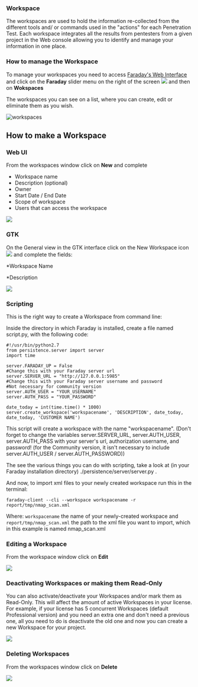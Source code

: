 ### Workspace

The workspaces are used to hold the information re-collected from the different tools and/ or commands used in the "actions" for each Penetration Test. Each workspace integrates all the results from pentesters from a given project in the Web console allowing you to identify and manage your information in one place.

### How to manage the Workspace

To manage your workspaces you need to access [Faraday's Web Interface](https://github.com/infobyte/faraday/wiki/Status-report) and click on the **Faraday** slider menu on the right of the screen ![](https://raw.github.com/wiki/infobyte/faraday/images/workspaces/workspace_menu.png)
and then on **Wokspaces**


The workspaces you can see on a list, where you can create, edit or eliminate them as you wish.

![workspaces](https://raw.github.com/wiki/infobyte/faraday/images/workspaces/list.png)

## How to make a Workspace

### Web UI
From the workspaces window click on **New** and complete

* Workspace name
* Description (optional)
* Owner
* Start Date / End Date
* Scope of workspace
* Users that can access the workspace

![](https://raw.github.com/wiki/infobyte/faraday/images/workspaces/new.png)

### GTK
On the General view in the GTK interface click on the New Workspace icon 
![](https://raw.github.com/wiki/infobyte/faraday/images/workspaces/gtk_new_workspace_icon.png)
and complete the fields:

*Workspace Name

*Description

![](https://raw.github.com/wiki/infobyte/faraday/images/workspaces/gtk_new_workspace_dialog.png)

### Scripting

This is the right way to create a Workspace from command line:

Inside the directory in which Faraday is installed, create a file named script.py, with the following code:

```
#!/usr/bin/python2.7
from persistence.server import server
import time

server.FARADAY_UP = False
#Change this with your Faraday server url
server.SERVER_URL = "http://127.0.0.1:5985"
#Change this with your Faraday server username and password
#Not necessary for community version
server.AUTH_USER = "YOUR_USERNAME"
server.AUTH_PASS = "YOUR_PASSWORD"

date_today = int(time.time() * 1000)
server.create_workspace('workspacename', 'DESCRIPTION', date_today, date_today, 'CUSTOMER NAME')
```
This script will create a workspace with the name "workspacename". (Don't forget to change the variables server.SERVER_URL, server.AUTH_USER, server.AUTH_PASS with your server's url, authorization username, and password! (for the Community version, it isn't necessary to include server.AUTH_USER / server.AUTH_PASSWORD))

The see the various things you can do with scripting, take a look at (in your Faraday installation directory) ./persistence/server/server.py . 

And now, to import xml files to your newly created workspace run this in the terminal:
```
faraday-client --cli --workspace workspacename -r report/tmp/nmap_scan.xml
```
Where:
`workspacename`
the name of your newly-created workspace and
`report/tmp/nmap_scan.xml`
the path to the xml file you want to import, which in this example is named nmap_scan.xml

### Editing a Workspace

From the workspace window click on **Edit**

![](https://raw.github.com/wiki/infobyte/faraday/images/workspaces/edit.png)

### Deactivating Workspaces or making them Read-Only
You can also activate/deactivate your Workspaces and/or mark them as Read-Only. This will affect the amount of active Workspaces in your license. For example, if your license has 5 concurrent Workspaces (default Professional version) and you need an extra one and don't need a previous one, all you need to do is deactivate the old one and now you can create a new Workspace for your project. 

![](https://raw.github.com/wiki/infobyte/faraday/images/workspaces/activation.png)

### Deleting Workspaces

From the workspaces window click on **Delete**

![](https://raw.github.com/wiki/infobyte/faraday/images/workspaces/delete.png)

